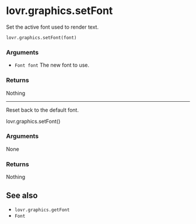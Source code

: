 <!--
category: reference
-->

lovr.graphics.setFont
===

Set the active font used to render text.

    lovr.graphics.setFont(font)

### Arguments

- `Font font` The new font to use.

### Returns

Nothing

---

Reset back to the default font.

   lovr.graphics.setFont()

### Arguments

None

### Returns

Nothing

See also
---

- `lovr.graphics.getFont`
- `Font`
